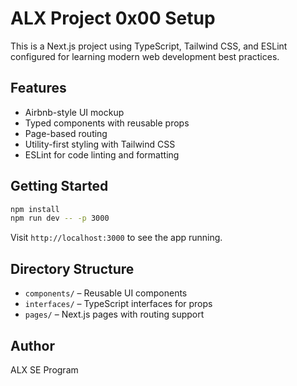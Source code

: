 # ALX Project 0x00 Setup

This is a Next.js project using TypeScript, Tailwind CSS, and ESLint configured for learning modern web development best practices.

## Features
- Airbnb-style UI mockup
- Typed components with reusable props
- Page-based routing
- Utility-first styling with Tailwind CSS
- ESLint for code linting and formatting

## Getting Started

```bash
npm install
npm run dev -- -p 3000
```

Visit `http://localhost:3000` to see the app running.

## Directory Structure
- `components/` – Reusable UI components
- `interfaces/` – TypeScript interfaces for props
- `pages/` – Next.js pages with routing support

## Author
ALX SE Program
